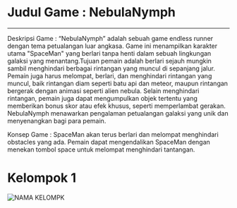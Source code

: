 # Judul Game : NebulaNymph
___________________________________________________________________________________________________________________________________________________________________________________________
Deskripsi Game : “NebulaNymph” adalah sebuah game endless runner dengan tema petualangan luar angkasa. Game ini menampilkan karakter utama "SpaceMan" yang berlari tanpa henti dalam sebuah 
lingkungan galaksi yang menantang.Tujuan pemain adalah berlari sejauh mungkin sambil menghindari berbagai rintangan yang muncul di sepanjang jalur. Pemain juga harus melompat, berlari, 
dan menghindari rintangan yang muncul, baik rintangan diam seperti batu api dan meteor, maupun rintangan bergerak dengan animasi seperti alien nebula. Selain menghindari rintangan, pemain 
juga dapat mengumpulkan objek tertentu yang memberikan bonus skor atau efek khusus, seperti memperlambat gerakan. NebulaNymph menawarkan pengalaman petualangan galaksi yang unik dan
menyenangkan bagi para pemain.

Konsep Game : SpaceMan akan  terus berlari dan melompat menghindari obstacles yang ada. Pemain dapat mengendalikan SpaceMan dengan menekan tombol space untuk melompat menghindari tantangan.
# Kelompok 1
![NAMA KELOMPK](https://github.com/caseyzonifer/Tugas-Besar-PBO-RB-Kelompok-1/assets/145270046/a2f83ca6-41b8-4a3e-9590-8810d201531a)

